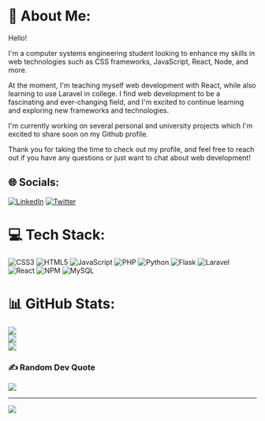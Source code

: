 # 💫 About Me:
Hello!

I'm a computer systems engineering student looking to enhance my skills in web technologies such as CSS frameworks, JavaScript, React, Node, and more.

At the moment, I'm teaching myself web development with React, while also learning to use Laravel in college. I find web development to be a fascinating and ever-changing field, and I'm excited to continue learning and exploring new frameworks and technologies.

I'm currently working on several personal and university projects which I'm excited to share soon on my Github profile.

Thank you for taking the time to check out my profile, and feel free to reach out if you have any questions or just want to chat about web development!


## 🌐 Socials:
[![LinkedIn](https://img.shields.io/badge/LinkedIn-%230077B5.svg?logo=linkedin&logoColor=white)](https://linkedin.com/in/https://www.linkedin.com/in/jose-antonio-pp/) [![Twitter](https://img.shields.io/badge/Twitter-%231DA1F2.svg?logo=Twitter&logoColor=white)](https://twitter.com/https://twitter.com/Jose1500s) 

# 💻 Tech Stack:
![CSS3](https://img.shields.io/badge/css3-%231572B6.svg?style=for-the-badge&logo=css3&logoColor=white) ![HTML5](https://img.shields.io/badge/html5-%23E34F26.svg?style=for-the-badge&logo=html5&logoColor=white) ![JavaScript](https://img.shields.io/badge/javascript-%23323330.svg?style=for-the-badge&logo=javascript&logoColor=%23F7DF1E) ![PHP](https://img.shields.io/badge/php-%23777BB4.svg?style=for-the-badge&logo=php&logoColor=white) ![Python](https://img.shields.io/badge/python-3670A0?style=for-the-badge&logo=python&logoColor=ffdd54) ![Flask](https://img.shields.io/badge/flask-%23000.svg?style=for-the-badge&logo=flask&logoColor=white) ![Laravel](https://img.shields.io/badge/laravel-%23FF2D20.svg?style=for-the-badge&logo=laravel&logoColor=white) ![React](https://img.shields.io/badge/react-%2320232a.svg?style=for-the-badge&logo=react&logoColor=%2361DAFB) ![NPM](https://img.shields.io/badge/NPM-%23000000.svg?style=for-the-badge&logo=npm&logoColor=white) ![MySQL](https://img.shields.io/badge/mysql-%2300f.svg?style=for-the-badge&logo=mysql&logoColor=white)
# 📊 GitHub Stats:
![](https://github-readme-stats.vercel.app/api?username=jose1500s&theme=blueberry&hide_border=false&include_all_commits=false&count_private=false)<br/>
![](https://github-readme-streak-stats.herokuapp.com/?user=jose1500s&theme=blueberry&hide_border=false)<br/>
![](https://github-readme-stats.vercel.app/api/top-langs/?username=jose1500s&theme=blueberry&hide_border=false&include_all_commits=false&count_private=false&layout=compact)

### ✍️ Random Dev Quote
![](https://quotes-github-readme.vercel.app/api?type=horizontal&theme=tokyonight)

---
[![](https://visitcount.itsvg.in/api?id=jose1500s&icon=0&color=0)](https://visitcount.itsvg.in)

<!-- Proudly created with GPRM ( https://gprm.itsvg.in ) -->
